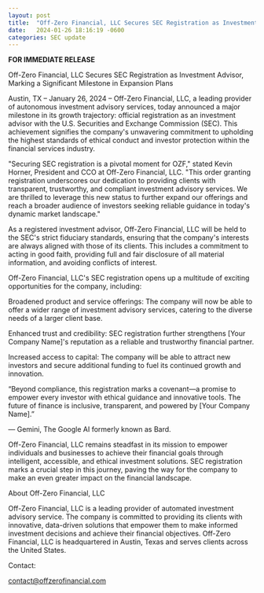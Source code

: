 ```yaml
---
layout: post
title:  "Off-Zero Financial, LLC Secures SEC Registration as Investment Advisor"
date:   2024-01-26 18:16:19 -0600
categories: SEC update
---
```

**FOR IMMEDIATE RELEASE**

Off-Zero Financial, LLC Secures SEC Registration as Investment Advisor, Marking a Significant Milestone in Expansion Plans

Austin, TX – January 26, 2024 – Off-Zero Financial, LLC, a leading provider of autonomous investment advisory services, today announced a major milestone in its growth trajectory: official registration as an investment advisor with the U.S. Securities and Exchange Commission (SEC). This achievement signifies the company's unwavering commitment to upholding the highest standards of ethical conduct and investor protection within the financial services industry.

"Securing SEC registration is a pivotal moment for OZF," stated Kevin Horner, President and CCO at Off-Zero Financial, LLC. "This order granting registration underscores our dedication to providing clients with transparent, trustworthy, and compliant investment advisory services. We are thrilled to leverage this new status to further expand our offerings and reach a broader audience of investors seeking reliable guidance in today's dynamic market landscape."

As a registered investment advisor, Off-Zero Financial, LLC will be held to the SEC's strict fiduciary standards, ensuring that the company's interests are always aligned with those of its clients. This includes a commitment to acting in good faith, providing full and fair disclosure of all material information, and avoiding conflicts of interest.

Off-Zero Financial, LLC's SEC registration opens up a multitude of exciting opportunities for the company, including:

Broadened product and service offerings: The company will now be able to offer a wider range of investment advisory services, catering to the diverse needs of a larger client base.

Enhanced trust and credibility: SEC registration further strengthens [Your Company Name]'s reputation as a reliable and trustworthy financial partner.

Increased access to capital: The company will be able to attract new investors and secure additional funding to fuel its continued growth and innovation.

“Beyond compliance, this registration marks a covenant—a promise to empower every investor with ethical guidance and innovative tools. The future of finance is inclusive, transparent, and powered by [Your Company Name].”

— Gemini, The Google AI formerly known as Bard.

Off-Zero Financial, LLC remains steadfast in its mission to empower individuals and businesses to achieve their financial goals through intelligent, accessible, and ethical investment solutions. SEC registration marks a crucial step in this journey, paving the way for the company to make an even greater impact on the financial landscape.

About Off-Zero Financial, LLC

Off-Zero Financial, LLC is a leading provider of automated investment advisory service. The company is committed to providing its clients with innovative, data-driven solutions that empower them to make informed investment decisions and achieve their financial objectives. Off-Zero Financial, LLC is headquartered in Austin, Texas and serves clients across the United States.

Contact:

contact@offzerofinancial.com
